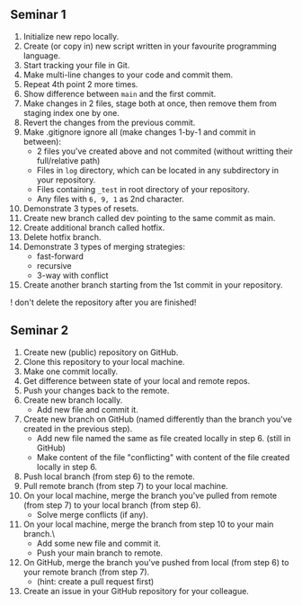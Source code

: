 ## Seminar 1 

1. Initialize new repo locally.
2. Create (or copy in) new script written in your favourite programming language.
3. Start tracking your file in Git.
4. Make multi-line changes to your code and commit them.
5. Repeat 4th point 2 more times.
6. Show difference between `main` and the first commit.
7. Make changes in 2 files, stage both at once, then remove them from staging index one by one.
8. Revert the changes from the previous commit.
9. Make .gitignore ignore all (make changes 1-by-1 and commit in between):
    * 2 files you've created above and not commited (without writting their full/relative path)
    * Files in `log` directory, which can be located in any subdirectory in your repository. 
    * Files containing `_test` in root directory of your repository.
    * Any files with `6, 9, 1` as 2nd character.
10. Demonstrate 3 types of resets.
11. Create new branch called dev pointing to the same commit as main.
12. Create additional branch called hotfix.
13. Delete hotfix branch.
14. Demonstrate 3 types of merging strategies:
    * fast-forward
    * recursive
    * 3-way with conflict
15. Create another branch starting from the 1st commit in your repository.

! don't delete the repository after you are finished!

## Seminar 2

1. Create new (public) repository on GitHub.
2. Clone this repository to your local machine.
3. Make one commit locally.
4. Get difference between state of your local and remote repos.
5. Push your changes back to the remote.
6. Create new branch locally.
    * Add new file and commit it.
7. Create new branch on GitHub (named differently than the branch you've created in the previous step). 
    * Add new file named the same as file created locally in step 6. (still in GitHub)
    * Make content of the file "conflicting" with content of the file created locally in step 6.
8. Push local branch (from step 6) to the remote. 
9. Pull remote branch (from step 7) to your local machine.
10. On your local machine, merge the branch you've pulled from remote (from step 7) to your local branch (from step 6).
    * Solve merge conflicts (if any).
11. On your local machine, merge the branch from step 10 to your main branch.\
    * Add some new file and commit it.
    * Push your main branch to remote.
12. On GitHub, merge the branch you've pushed from local (from step 6) to your remote branch (from step 7).
    * (hint: create a pull request first)
13. Create an issue in your GitHub repository for your colleague.